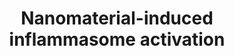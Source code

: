 ---
annotations:
- id: PW:0001229
  parent: classic metabolic pathway
  type: Pathway Ontology
  value: xenobiotic metabolic pathway
- id: CL:0000235
  parent: native cell
  type: Cell Type Ontology
  value: macrophage
- id: PW:0000004
  parent: regulatory pathway
  type: Pathway Ontology
  value: regulatory pathway
- id: PW:0001435
  parent: regulatory pathway
  type: Pathway Ontology
  value: nanomaterial response pathway
- id: PW:0000234
  parent: regulatory pathway
  type: Pathway Ontology
  value: innate immune response pathway
authors:
- Torresandon
- Egonw
- Khanspers
- Mkutmon
- MaintBot
- AlexanderPico
- Eweitz
- JPM van Rijn
citedin:
- link: PMC9154116
description: This is a schematic diagram illustrating putative pathways for NAMP (nanomaterial-associated
  molecular patters)-induced NLRP3 inflammasome activation. Pathogen-associated molecular
  patterns (PAMPs) eg. lipopolysaccharides (LPS) are recognized by Toll-like receptors
  (TLRs) on the cell membrane, which leads to NF-κB activation and upregulation of
  pro-interleukin (IL)-1β and NLRP3 expression. High aspect radio nanomaterials (i.e.
  long multiwalled carbon nanotubes) are thought to trigger “frustrated phagocytosis”
  in macrophages, leading to NADPH oxidase (NOX1) activation, reactive oxygen species
  (ROS) generation and inflammasome activation. Smaller nanomaterials (i.e. short
  carbon nanotubes or silver nanoparticles of 28 nm), on the other hand, could be
  phagocytosed and once inside the cell induce lysosomal damage leading to release
  of cathepsins which cause mitochondrial damage and ROS production. In both cases,
  interaction of phagocytes with NAMPs induces an overproduction of ROS which results
  in assembly of NLRP3, ASC (apoptosis-associated speck-like protein containing a
  CARD), and pro-caspase-1 into the multimeric inflammasome complex, resulting in
  activation of caspase-1, and release of mature IL-1β, a key pro-inflammatory mediator.
last-edited: 2021-05-07
ndex: 3d2274b0-8b68-11eb-9e72-0ac135e8bacf
organisms:
- Homo sapiens
redirect_from:
- /index.php/Pathway:WP3890
- /instance/WP3890
- /instance/WP3890_rr124504
revision: r124504
schema-jsonld:
- '@context': https://schema.org/
  '@id': https://wikipathways.github.io/pathways/WP3890.html
  '@type': Dataset
  creator:
    '@type': Organization
    name: WikiPathways
  description: This is a schematic diagram illustrating putative pathways for NAMP
    (nanomaterial-associated molecular patters)-induced NLRP3 inflammasome activation.
    Pathogen-associated molecular patterns (PAMPs) eg. lipopolysaccharides (LPS) are
    recognized by Toll-like receptors (TLRs) on the cell membrane, which leads to
    NF-κB activation and upregulation of pro-interleukin (IL)-1β and NLRP3 expression.
    High aspect radio nanomaterials (i.e. long multiwalled carbon nanotubes) are thought
    to trigger “frustrated phagocytosis” in macrophages, leading to NADPH oxidase
    (NOX1) activation, reactive oxygen species (ROS) generation and inflammasome activation.
    Smaller nanomaterials (i.e. short carbon nanotubes or silver nanoparticles of
    28 nm), on the other hand, could be phagocytosed and once inside the cell induce
    lysosomal damage leading to release of cathepsins which cause mitochondrial damage
    and ROS production. In both cases, interaction of phagocytes with NAMPs induces
    an overproduction of ROS which results in assembly of NLRP3, ASC (apoptosis-associated
    speck-like protein containing a CARD), and pro-caspase-1 into the multimeric inflammasome
    complex, resulting in activation of caspase-1, and release of mature IL-1β, a
    key pro-inflammatory mediator.
  keywords:
  - ASC
  - CASP1
  - CTSB
  - IL1B
  - NFKB1
  - NLRP3
  - NOX1
  - Potassium
  - ROS
  - TLR4
  - pro-CASP1
  - pro-IL-1b
  license: CC0
  name: Nanomaterial-induced inflammasome activation
seo: CreativeWork
title: Nanomaterial-induced inflammasome activation
wpid: WP3890
---